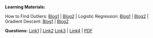**Learning Materials:**

How to Find Outliers: [Blog1](https://www.scribbr.com/statistics/outliers/) | [Blog2](https://www.indeed.com/career-advice/career-development/outliers-statistics) | 
Logistic Regression: [Blog1](https://www.analyticsvidhya.com/blog/2017/08/skilltest-logistic-regression/) | [Blog2](https://www.analyticsvidhya.com/blog/2021/05/20-questions-to-test-your-skills-on-logistic-regression/) | 
Gradient Descent: [Blog1](https://www.ibm.com/cloud/learn/gradient-descent) | [Blog2](https://deepai.org/machine-learning-glossary-and-terms/true-gradient-descent)

**Questions:**
[Link1](https://www.edureka.co/blog/interview-questions/data-science-interview-questions/) | [Link2](https://www.analyticsvidhya.com/blog/2018/06/comprehensive-guide-recommendation-engine-python/) [Link3](https://towardsdatascience.com/how-to-build-a-movie-recommendation-system-67e321339109) | [Link4](https://github.com/mGalarnyk/datasciencecoursera/blob/master/Stanford_Machine_Learning/Week2/week2quiz1LinearRegressionMultipleVariables.md) | 
[PDF](https://emtiyaz.github.io/teaching/waseda18_ml/sample_exam_answers.pdf)
